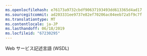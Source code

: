 ```yaml
---
ms.openlocfilehash: e76173a9732cbdf90637193493dd613365d4ad17
ms.sourcegitcommit: ad203331ee9737e82ef70206ac04eeb72a5f9c7f
ms.translationtype: MT
ms.contentlocale: ja-JP
ms.lasthandoff: 06/18/2019
ms.locfileid: "67230295"
---
```

Web サービス記述言語 (WSDL)